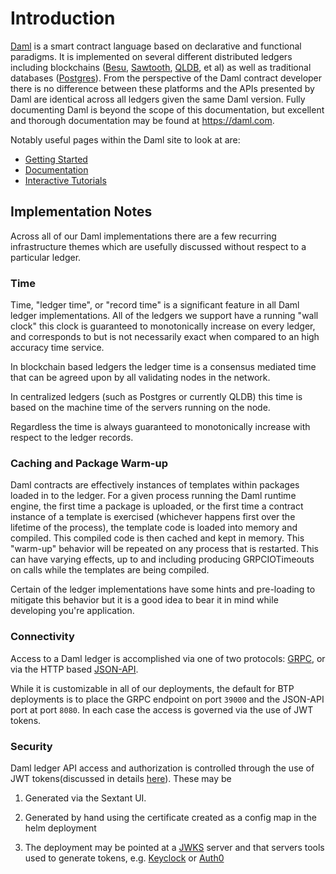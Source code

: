 # Introduction

[Daml](https://daml.com) is a smart contract language based on declarative and
functional paradigms. It is implemented on several different distributed ledgers
including blockchains ([Besu](../daml-on-besu/README.md),
[Sawtooth](../daml-on-sawtooth/README.md), [QLDB](../daml-on-qldb/README.md),
et al) as well as traditional databases
([Postgres](../daml-on-postgres/README.md)). From the perspective of the Daml
contract developer there is no difference between these platforms and the APIs
presented by Daml are identical across all ledgers given the same Daml version.
Fully documenting Daml is beyond the scope of this documentation, but excellent
and thorough documentation may be found at <https://daml.com>.

Notably useful pages within the Daml site to look at are:

* [Getting Started](https://daml.com/learn/getting-started)
* [Documentation](https://docs.daml.com/index.html)
* [Interactive Tutorials](https://daml.com/learn?hsLang=en)

## Implementation Notes

Across all of our Daml implementations there are a few recurring infrastructure
themes which are usefully discussed without respect to a particular ledger.

### Time

Time, "ledger time", or "record time" is a significant feature in all Daml
ledger implementations.  All of the ledgers we support have a running "wall
clock" this clock is guaranteed to monotonically increase on every ledger, and
corresponds to but is not necessarily exact when compared to an high accuracy
time service.

In blockchain based ledgers the ledger time is a consensus mediated time that
can be agreed upon by all validating nodes in the network.

In centralized ledgers (such as Postgres or currently QLDB) this time is based
on the machine time of the servers running on the node.

Regardless the time is always guaranteed to monotonically increase with respect
to the ledger records.

### Caching and Package Warm-up

Daml contracts are effectively instances of templates within packages loaded in
to the ledger.  For a given process running the Daml runtime engine, the first
time a package is uploaded, or the first time a contract instance of a template
is exercised (whichever happens first over the lifetime of the process), the
template code is loaded into memory and compiled.  This compiled code is then
cached and kept in memory.  This "warm-up" behavior will be repeated on any
process that is restarted. This can have varying effects, up to and including
producing GRPCIOTimeouts on calls while the templates are being compiled.

Certain of the ledger implementations have some hints and pre-loading to
mitigate this behavior but it is a good idea to bear it in mind while developing
you're application.

### Connectivity

Access to a Daml ledger is accomplished via one of two protocols:
[GRPC](https://docs.daml.com/app-dev/grpc/index.html), or via the
HTTP based [JSON-API](https://docs.daml.com/json-api/index.html).

While it is customizable in all of our deployments, the default for BTP
deployments is to place the GRPC endpoint on port `39000` and the JSON-API port
at port `8080`.  In each case the access is governed via the use of JWT tokens.

### Security

Daml ledger API access and authorization is controlled through the use of JWT
tokens(discussed in details [here](https://docs.daml.com/app-dev/authorization.html)).
These may be

1. Generated via the Sextant UI.

2. Generated by hand using the certificate created as a config map in the helm
   deployment

3. The deployment may be pointed at a [JWKS](https://auth0.com/docs/tokens/json-web-tokens/json-web-key-sets)
   server and that servers tools used to generate tokens, e.g. [Keyclock](https://www.keycloak.org/)
   or [Auth0](https://auth0.com)

